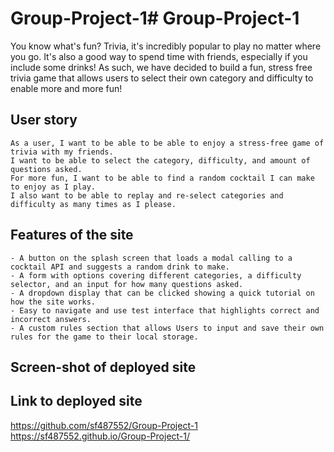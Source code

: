 # Group-Project-1# Group-Project-1

You know what's fun?  Trivia, it's incredibly popular to play no matter where you go.  It's also a good way to spend time with friends, especially if you include some drinks!
As such, we have decided to build a fun, stress free trivia game that allows users to select their own category and difficulty to enable more and more fun!

## User story

```
As a user, I want to be able to be able to enjoy a stress-free game of trivia with my friends.
I want to be able to select the category, difficulty, and amount of questions asked.
For more fun, I want to be able to find a random cocktail I can make to enjoy as I play.
I also want to be able to replay and re-select categories and difficulty as many times as I please.
```

## Features of the site

```
- A button on the splash screen that loads a modal calling to a cocktail API and suggests a random drink to make.
- A form with options covering different categories, a difficulty selector, and an input for how many questions asked.
- A dropdown display that can be clicked showing a quick tutorial on how the site works.
- Easy to navigate and use test interface that highlights correct and incorrect answers.
- A custom rules section that allows Users to input and save their own rules for the game to their local storage.
```

## Screen-shot of deployed site



## Link to deployed site
https://github.com/sf487552/Group-Project-1
https://sf487552.github.io/Group-Project-1/